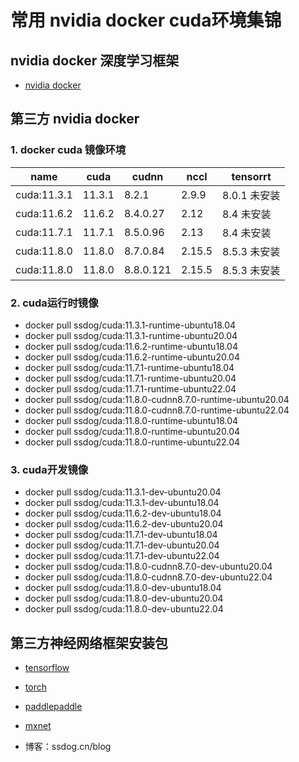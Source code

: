 # 常用 nvidia docker cuda环境集锦

## nvidia docker 深度学习框架 
 - [nvidia docker](nvidia_docker.MD)

## 第三方 nvidia docker
### 1. docker cuda 镜像环境
 
| name | cuda | cudnn | nccl   | tensorrt   |
|------|------|-------|--------|------------|
| cuda:11.3.1  | 11.3.1  | 8.2.1 | 2.9.9  | 8.0.1 未安装  |
| cuda:11.6.2  | 11.6.2 | 8.4.0.27   | 2.12   | 8.4    未安装 |
| cuda:11.7.1   | 11.7.1   | 8.5.0.96   | 2.13   | 8.4 未安装    |
| cuda:11.8.0  | 11.8.0   | 8.7.0.84  | 2.15.5 | 8.5.3 未安装  |
| cuda:11.8.0  | 11.8.0   | 8.8.0.121  | 2.15.5 | 8.5.3 未安装  |


### 2. cuda运行时镜像
  - docker pull ssdog/cuda:11.3.1-runtime-ubuntu18.04
  - docker pull ssdog/cuda:11.3.1-runtime-ubuntu20.04
  - docker pull ssdog/cuda:11.6.2-runtime-ubuntu18.04
  - docker pull ssdog/cuda:11.6.2-runtime-ubuntu20.04
  - docker pull ssdog/cuda:11.7.1-runtime-ubuntu18.04
  - docker pull ssdog/cuda:11.7.1-runtime-ubuntu20.04
  - docker pull ssdog/cuda:11.7.1-runtime-ubuntu22.04
  - docker pull ssdog/cuda:11.8.0-cudnn8.7.0-runtime-ubuntu20.04
  - docker pull ssdog/cuda:11.8.0-cudnn8.7.0-runtime-ubuntu22.04
  - docker pull ssdog/cuda:11.8.0-runtime-ubuntu18.04
  - docker pull ssdog/cuda:11.8.0-runtime-ubuntu20.04
  - docker pull ssdog/cuda:11.8.0-runtime-ubuntu22.04

### 3. cuda开发镜像
  - docker pull ssdog/cuda:11.3.1-dev-ubuntu20.04
  - docker pull ssdog/cuda:11.3.1-dev-ubuntu18.04
  - docker pull ssdog/cuda:11.6.2-dev-ubuntu18.04
  - docker pull ssdog/cuda:11.6.2-dev-ubuntu20.04
  - docker pull ssdog/cuda:11.7.1-dev-ubuntu18.04
  - docker pull ssdog/cuda:11.7.1-dev-ubuntu20.04
  - docker pull ssdog/cuda:11.7.1-dev-ubuntu22.04
  - docker pull ssdog/cuda:11.8.0-cudnn8.7.0-dev-ubuntu20.04
  - docker pull ssdog/cuda:11.8.0-cudnn8.7.0-dev-ubuntu22.04
  - docker pull ssdog/cuda:11.8.0-dev-ubuntu18.04
  - docker pull ssdog/cuda:11.8.0-dev-ubuntu20.04
  - docker pull ssdog/cuda:11.8.0-dev-ubuntu22.04



    
## 第三方神经网络框架安装包
    
 - [tensorflow](tensorflow.MD)
 - [torch](torch.MD)
 - [paddlepaddle](paddle.MD)
 - [mxnet](mxnet.MD)
    
    

  



     
     
- 博客：ssdog.cn/blog
